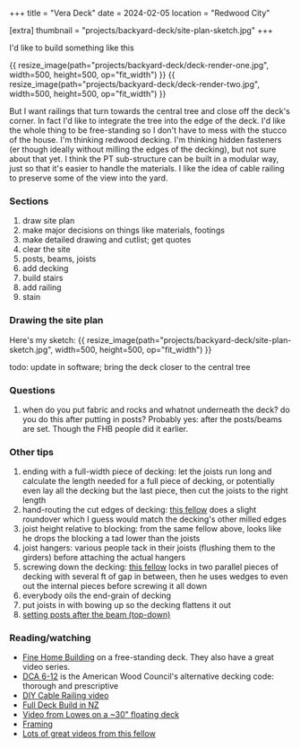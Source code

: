 +++
title = "Vera Deck"
date = 2024-02-05
location = "Redwood City"

[extra]
thumbnail = "projects/backyard-deck/site-plan-sketch.jpg"
+++

I'd like to build something like this

{{ resize_image(path="projects/backyard-deck/deck-render-one.jpg", width=500, height=500, op="fit_width") }}
{{ resize_image(path="projects/backyard-deck/deck-render-two.jpg", width=500, height=500, op="fit_width") }}

But I want railings that turn towards the central tree and close off the deck's corner.
In fact I'd like to integrate the tree into the edge of the deck.
I'd like the whole thing to be free-standing so I don't have to mess with the stucco of the house.
I'm thinking redwood decking.
I'm thinking hidden fasteners (er though ideally without milling the edges of the decking), but not sure about that yet.
I think the PT sub-structure can be built in a modular way, just so that it's easier to handle the materials.
I like the idea of cable railing to preserve some of the view into the yard.


### Sections
1. draw site plan
1. make major decisions on things like materials, footings
1. make detailed drawing and cutlist; get quotes
1. clear the site
1. posts, beams, joists
1. add decking
1. build stairs
1. add railing
1. stain


### Drawing the site plan
Here's my sketch:
{{ resize_image(path="projects/backyard-deck/site-plan-sketch.jpg", width=500, height=500, op="fit_width") }}

todo: update in software; bring the deck closer to the central tree


### Questions
1. when do you put fabric and rocks and whatnot underneath the deck?
do you do this after putting in posts? Probably yes: after the posts/beams are set.
Though the FHB people did it earlier.



### Other tips
1. ending with a full-width piece of decking:
let the joists run long and calculate the length needed for a full piece of decking,
or potentially even lay all the decking but the last piece, then cut the joists to the right length
1. hand-routing the cut edges of decking:
[this fellow](https://www.youtube.com/watch?v=4b4F7Fhkl7I) does a slight roundover
which I guess would match the decking's other milled edges
1. joist height relative to blocking: 
from the same fellow above, looks like he drops the blocking a tad lower than the joists
1. joist hangers:
various people tack in their joists (flushing them to the girders) before attaching the actual hangers
1. screwing down the decking:
[this fellow](https://www.youtube.com/watch?v=3iSBTvV206c) locks in two parallel pieces of decking with several ft of gap in between,
then he uses wedges to even out the internal pieces before screwing it all down
1. everybody oils the end-grain of decking
1. put joists in with bowing up so the decking flattens it out
1. [setting posts after the beam (top-down)](https://www.finehomebuilding.com/project-guides/decks/setting-deck-posts-from-the-top-down)


### Reading/watching
- [Fine Home Building](https://www.finehomebuilding.com/project-guides/decks) on a free-standing deck.
They also have a great video series.
- [DCA 6-12](https://awc.org/wp-content/uploads/2022/02/AWC-DCA62012-DeckGuide-1405.pdf)
is the American Wood Council's alternative decking code: thorough and prescriptive
- [DIY Cable Railing video](https://www.youtube.com/watch?v=e4XFHgxt3Cs)
- [Full Deck Build in NZ](https://www.youtube.com/watch?v=4Sw6YJOcVWk)
- [Video from Lowes on a ~30" floating deck](https://www.youtube.com/watch?v=SUxS4QJpeiU)
- [Framing](https://www.youtube.com/watch?v=glRLIOOeb-o)
- [Lots of great videos from this fellow](https://www.youtube.com/watch?v=LXZoefTjMXI)
